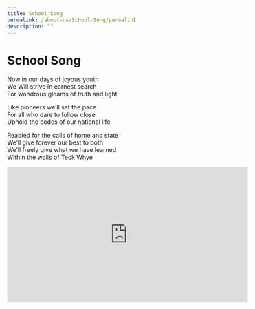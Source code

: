 ```yaml
---
title: School Song
permalink: /about-us/School-Song/permalink
description: ""
---
```

School Song
===========

Now in our days of joyous youth  
We Will strive in earnest search  
For wondrous gleams of truth and light

Like pioneers we’ll set the pace  
For all who dare to follow close  
Uphold the codes of our national life

Readied for the calls of home and state  
We’ll give forever our best to both  
We’ll freely give what we have learned  
Within the walls of Teck Whye

<iframe width="560" height="315" src="https://www.youtube.com/embed/GxoycUgFa6M" title="TWSS SCHOOL SONG" frameborder="0" allow="accelerometer; autoplay; clipboard-write; encrypted-media; gyroscope; picture-in-picture" allowfullscreen></iframe>